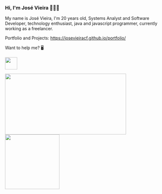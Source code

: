 ### Hi, I'm José Vieira 👋👨‍💻

My name is José Vieira, I'm 20 years old, Systems Analyst and Software Developer, technology enthusiast, java and javascript programmer, currently working as a freelancer.

Portfolio and Projects: https://josevieiracf.github.io/portfolio/


Want to help me? 🖥
<br>
<br>
<a target="_blank" href="https://donorbox.org/a-pc-to-code"><img src="https://d1iczxrky3cnb2.cloudfront.net/button-medium-blue.png" height="40"/></a>

<div align='left'>
    <a href="https://github.com/bulletsentence?tab=repositories">
      <img src="https://github-readme-stats.vercel.app/api/top-langs/?username=JoseVieiraCF&layout=compact" width="400" height="200"/>
    </a>
</div>

<img height="180em" src="https://github-readme-stats.vercel.app/api?username=JoseVieiraCF&theme=light&show_icons=true" />



